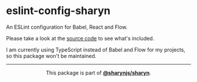 # eslint-config-sharyn

An ESLint configuration for Babel, React and Flow.

Please take a look at the [source code](https://github.com/sharynjs/eslint-config-sharyn/blob/master/index.js) to see what's included.

I am currently using TypeScript instead of Babel and Flow for my projects, so this package won't be maintained.

<hr />

<p align="center">
  This package is part of <a href="https://github.com/sharynjs/sharyn"><b>@sharynjs/sharyn</b></a>.
</p>
